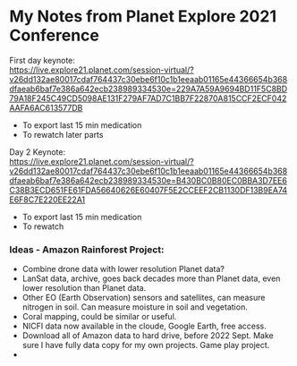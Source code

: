 # My Notes from Planet Explore 2021 Conference  

First day keynote:  
https://live.explore21.planet.com/session-virtual/?v26dd132ae80017cdaf764437c30ebe6f10c1b1eeaab01165e44366654b368dfaeab6baf7e386a642ecb238989334530e=229A7A59A9694BD11F5C8BD79A18F245C49CD5098AE131F279AF7AD7C1BB7F22870A815CCF2ECF042AAFA6AC613577DB

 * To export last 15 min medication  
 * To rewatch later parts  

Day 2 Keynote:  
https://live.explore21.planet.com/session-virtual/?v26dd132ae80017cdaf764437c30ebe6f10c1b1eeaab01165e44366654b368dfaeab6baf7e386a642ecb238989334530e=B430BC0B80EC0BBA3D7EE6C38B3ECD651FE61FDA56640626E60407F5E2CCEEF2CB1130DF13B9EA74E6F8C7E220EE22A1

 * To export last 15 min medication  
 * To rewatch  

### Ideas - Amazon Rainforest Project:  

 * Combine drone data with lower resolution Planet data?  
 * LanSat data, archive, goes back decades more than Planet data, even lower resolution than Planet data.  
 * Other EO (Earth Observation) sensors and satellites, can measure nitrogen in soil.  Can measure moisture in soil and vegetation.  
 * Coral mapping, could be similar or useful.  
 * NICFI data now available in the cloude, Google Earth, free access.  
 * Download all of Amazon data to hard drive, before 2022 Sept.  Make sure I have fully data copy for my own projects. Game play project.  
 * 

